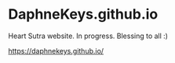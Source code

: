 # DaphneKeys.github.io
Heart Sutra website. In progress. Blessing to all :) 


https://daphnekeys.github.io/
